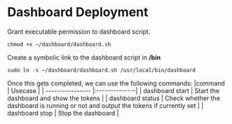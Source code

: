 # Dashboard Deployment

Grant executable permission to dashboard script.
  
	chmod +x ~/dashboard/dashboard.sh

Create a symbolic link to the dashboard script in **/bin**
  
	sudo ln -s ~/dashboard/dashboard.sh /usr/local/bin/dashboard
  
 Once this gets completed, we can use the following commands:
 |command           | Usecase            |
| ---------------- |:--------------|
| dashboard start        | Start the dashboard and show the tokens |
| dashboard status      | Check whether the dashboard is running or not and output the tokens if currently set |
| dashboard stop      | Stop the dashboard |
